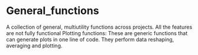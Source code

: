 # General_functions
A collection of general, multiutility functions across projects.
All the features are not fully functional
Plotting functions:
  These are generic functions that can generate plots in one line of code. They perform data reshaping, averaging and plotting.

